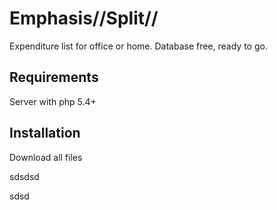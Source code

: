 # Emphasis//Split//
 Expenditure list for office or home.
 Database free, ready to go.
 
 
## Requirements
 Server with php 5.4+ 
 
 
## Installation
 Download all files
 
 sdsdsd
 
 sdsd
